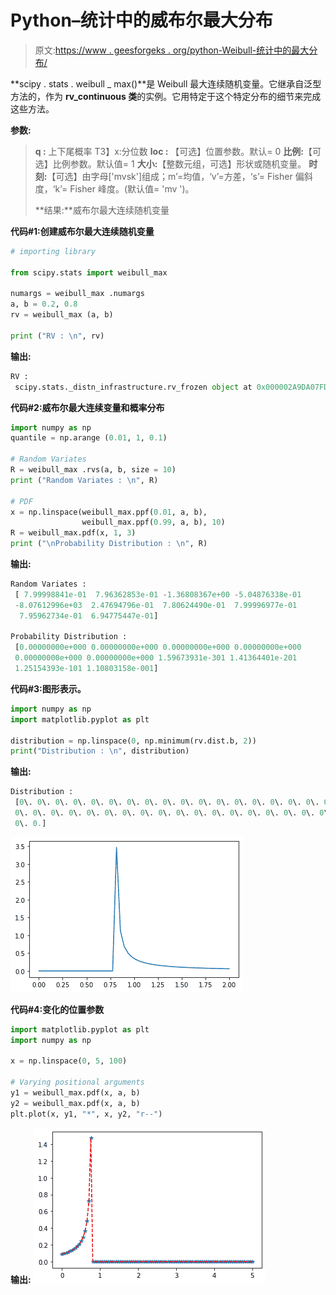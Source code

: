 # Python–统计中的威布尔最大分布

> 原文:[https://www . geesforgeks . org/python-Weibull-统计中的最大分布/](https://www.geeksforgeeks.org/python-weibull-maximum-distribution-in-statistics/)

**scipy . stats . weibull _ max()**是 Weibull 最大连续随机变量。它继承自泛型方法的，作为 **rv_continuous 类**的实例。它用特定于这个特定分布的细节来完成这些方法。

**参数:**

> **q :** 上下尾概率
> T3】x:分位数
> **loc :** 【可选】位置参数。默认= 0
> **比例:**【可选】比例参数。默认值= 1
> **大小:**【整数元组，可选】形状或随机变量。
> **时刻:**【可选】由字母['mvsk']组成；m’=均值，‘v’=方差，‘s’= Fisher 偏斜度，‘k’= Fisher 峰度。(默认值= 'mv ')。
> 
> **结果:**威布尔最大连续随机变量

**代码#1:创建威布尔最大连续随机变量**

```py
# importing library

from scipy.stats import weibull_max 

numargs = weibull_max .numargs 
a, b = 0.2, 0.8
rv = weibull_max (a, b) 

print ("RV : \n", rv)  
```

**输出:**

```py
RV : 
 scipy.stats._distn_infrastructure.rv_frozen object at 0x000002A9DA07FDC8

```

**代码#2:威布尔最大连续变量和概率分布**

```py
import numpy as np 
quantile = np.arange (0.01, 1, 0.1) 

# Random Variates 
R = weibull_max .rvs(a, b, size = 10) 
print ("Random Variates : \n", R) 

# PDF 
x = np.linspace(weibull_max.ppf(0.01, a, b),
                weibull_max.ppf(0.99, a, b), 10)
R = weibull_max.pdf(x, 1, 3)
print ("\nProbability Distribution : \n", R) 
```

**输出:**

```py
Random Variates : 
 [ 7.99998841e-01  7.96362853e-01 -1.36808367e+00 -5.04876338e-01
 -8.07612996e+03  2.47694796e-01  7.80624490e-01  7.99996977e-01
  7.95962734e-01  6.94775447e-01]

Probability Distribution : 
 [0.00000000e+000 0.00000000e+000 0.00000000e+000 0.00000000e+000
 0.00000000e+000 0.00000000e+000 1.59673931e-301 1.41364401e-201
 1.25154393e-101 1.10803158e-001]

```

**代码#3:图形表示。**

```py
import numpy as np 
import matplotlib.pyplot as plt 

distribution = np.linspace(0, np.minimum(rv.dist.b, 2)) 
print("Distribution : \n", distribution) 
```

**输出:**

```py
Distribution : 
 [0\. 0\. 0\. 0\. 0\. 0\. 0\. 0\. 0\. 0\. 0\. 0\. 0\. 0\. 0\. 0\. 0\. 0\. 0\. 0\. 0\. 0\. 0\. 0.
 0\. 0\. 0\. 0\. 0\. 0\. 0\. 0\. 0\. 0\. 0\. 0\. 0\. 0\. 0\. 0\. 0\. 0\. 0\. 0\. 0\. 0\. 0\. 0.
 0\. 0.]

```

![](img/d0feb0b173f902d4abae13fc2adf7c45.png)

**代码#4:变化的位置参数**

```py
import matplotlib.pyplot as plt 
import numpy as np 

x = np.linspace(0, 5, 100) 

# Varying positional arguments 
y1 = weibull_max.pdf(x, a, b) 
y2 = weibull_max.pdf(x, a, b) 
plt.plot(x, y1, "*", x, y2, "r--") 
```

**输出:**
![](img/5f791aaa6e0a4c203e2b50803129c665.png)